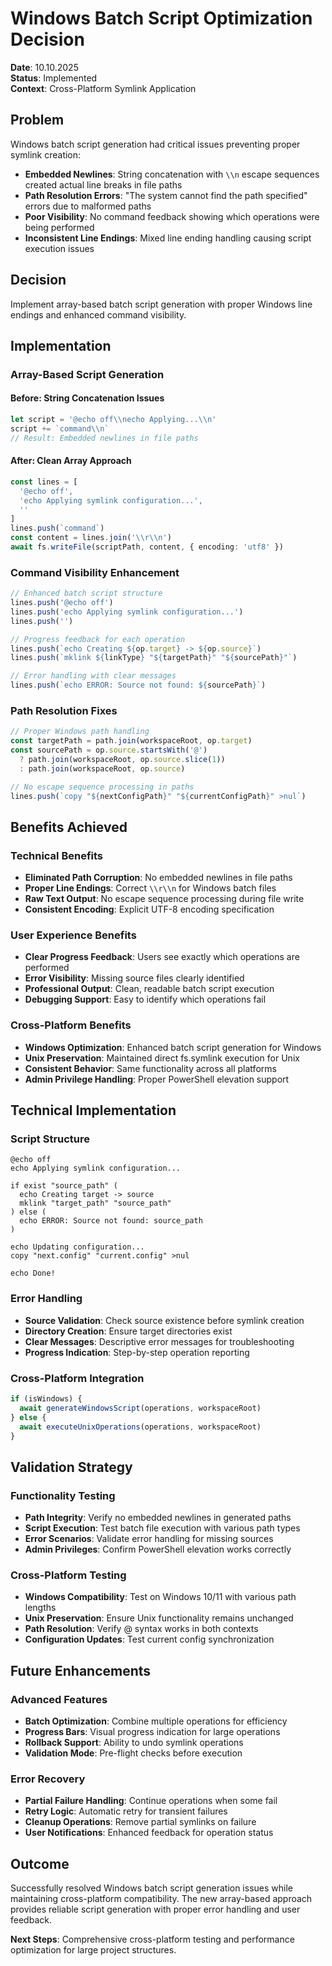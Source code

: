 # Windows Batch Script Optimization Decision

**Date**: 10.10.2025  
**Status**: Implemented  
**Context**: Cross-Platform Symlink Application

## Problem

Windows batch script generation had critical issues preventing proper symlink creation:

- **Embedded Newlines**: String concatenation with `\\n` escape sequences created actual line breaks in file paths
- **Path Resolution Errors**: "The system cannot find the path specified" errors due to malformed paths
- **Poor Visibility**: No command feedback showing which operations were being performed
- **Inconsistent Line Endings**: Mixed line ending handling causing script execution issues

## Decision

Implement array-based batch script generation with proper Windows line endings and enhanced command visibility.

## Implementation

### Array-Based Script Generation

#### Before: String Concatenation Issues

```typescript
let script = '@echo off\\necho Applying...\\n'
script += `command\\n`
// Result: Embedded newlines in file paths
```

#### After: Clean Array Approach

```typescript
const lines = [
  '@echo off',
  'echo Applying symlink configuration...',
  ''
]
lines.push(`command`)
const content = lines.join('\\r\\n')
await fs.writeFile(scriptPath, content, { encoding: 'utf8' })
```

### Command Visibility Enhancement

```typescript
// Enhanced batch script structure
lines.push('@echo off')
lines.push('echo Applying symlink configuration...')
lines.push('')

// Progress feedback for each operation
lines.push(`echo Creating ${op.target} -> ${op.source}`)
lines.push(`mklink ${linkType} "${targetPath}" "${sourcePath}"`)

// Error handling with clear messages
lines.push(`echo ERROR: Source not found: ${sourcePath}`)
```

### Path Resolution Fixes

```typescript
// Proper Windows path handling
const targetPath = path.join(workspaceRoot, op.target)
const sourcePath = op.source.startsWith('@')
  ? path.join(workspaceRoot, op.source.slice(1))
  : path.join(workspaceRoot, op.source)

// No escape sequence processing in paths
lines.push(`copy "${nextConfigPath}" "${currentConfigPath}" >nul`)
```

## Benefits Achieved

### Technical Benefits

- **Eliminated Path Corruption**: No embedded newlines in file paths
- **Proper Line Endings**: Correct `\\r\\n` for Windows batch files
- **Raw Text Output**: No escape sequence processing during file write
- **Consistent Encoding**: Explicit UTF-8 encoding specification

### User Experience Benefits

- **Clear Progress Feedback**: Users see exactly which operations are performed
- **Error Visibility**: Missing source files clearly identified
- **Professional Output**: Clean, readable batch script execution
- **Debugging Support**: Easy to identify which operations fail

### Cross-Platform Benefits

- **Windows Optimization**: Enhanced batch script generation for Windows
- **Unix Preservation**: Maintained direct fs.symlink execution for Unix
- **Consistent Behavior**: Same functionality across all platforms
- **Admin Privilege Handling**: Proper PowerShell elevation support

## Technical Implementation

### Script Structure

```batch
@echo off
echo Applying symlink configuration...

if exist "source_path" (
  echo Creating target -> source
  mklink "target_path" "source_path"
) else (
  echo ERROR: Source not found: source_path
)

echo Updating configuration...
copy "next.config" "current.config" >nul

echo Done!
```

### Error Handling

- **Source Validation**: Check source existence before symlink creation
- **Directory Creation**: Ensure target directories exist
- **Clear Messages**: Descriptive error messages for troubleshooting
- **Progress Indication**: Step-by-step operation reporting

### Cross-Platform Integration

```typescript
if (isWindows) {
  await generateWindowsScript(operations, workspaceRoot)
} else {
  await executeUnixOperations(operations, workspaceRoot)
}
```

## Validation Strategy

### Functionality Testing

- **Path Integrity**: Verify no embedded newlines in generated paths
- **Script Execution**: Test batch file execution with various path types
- **Error Scenarios**: Validate error handling for missing sources
- **Admin Privileges**: Confirm PowerShell elevation works correctly

### Cross-Platform Testing

- **Windows Compatibility**: Test on Windows 10/11 with various path lengths
- **Unix Preservation**: Ensure Unix functionality remains unchanged
- **Path Resolution**: Verify @ syntax works in both contexts
- **Configuration Updates**: Test current config synchronization

## Future Enhancements

### Advanced Features

- **Batch Optimization**: Combine multiple operations for efficiency
- **Progress Bars**: Visual progress indication for large operations
- **Rollback Support**: Ability to undo symlink operations
- **Validation Mode**: Pre-flight checks before execution

### Error Recovery

- **Partial Failure Handling**: Continue operations when some fail
- **Retry Logic**: Automatic retry for transient failures
- **Cleanup Operations**: Remove partial symlinks on failure
- **User Notifications**: Enhanced feedback for operation status

## Outcome

Successfully resolved Windows batch script generation issues while maintaining cross-platform compatibility. The new array-based approach provides reliable script generation with proper error handling and user feedback.

**Next Steps**: Comprehensive cross-platform testing and performance optimization for large project structures.